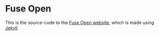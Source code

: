 # Fuse Open

This is the source-code to the [Fuse Open website](https://fuse-open.github.io),
which is made using [Jekyll](https://jekyllrb.com).
